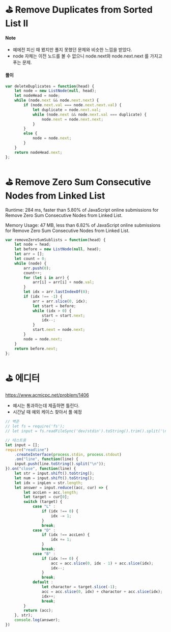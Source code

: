 # ⛳️ Remove Duplicates from Sorted List II

#### Note

- 예에전 피신 때 봤지만 풀지 못했던 문제와 비슷한 느낌을 받았다.
- node 자체는 이전 노드를 볼 수 없으니 node.next와 node.next.next 를 가지고 푸는 문제.

#### 풀이

```javascript
var deleteDuplicates = function(head) {
    let node = new ListNode(null, head);
    let nodeHead = node;
    while (node.next && node.next.next) {
        if (node.next.val === node.next.next.val) {
            let duplicate = node.next.val;
            while (node.next && node.next.val === duplicate) {
                node.next = node.next.next;
            }
        }
        else {
            node = node.next;
        }
    }
    return nodeHead.next;
};
```



# ⛳️ Remove Zero Sum Consecutive Nodes from Linked List

Runtime: 284 ms, faster than 5.80% of JavaScript online submissions for Remove Zero Sum Consecutive Nodes from Linked List.

Memory Usage: 47 MB, less than 6.82% of JavaScript online submissions for Remove Zero Sum Consecutive Nodes from Linked List.

```javascript
var removeZeroSumSublists = function(head) {
    let node = head;
    let before = new ListNode(null, head);
    let arr = [];
    let count = 0;
    while (node) {
        arr.push(0);
        count++;
        for (let i in arr) {
            arr[i] = arr[i] + node.val;
        }
        let idx = arr.lastIndexOf(0);
        if (idx !== -1) {
            arr = arr.slice(0, idx);
            let start = before;
            while (idx > 0) {
                start = start.next;
                idx--;
            }
            start.next = node.next;
        } 
        node = node.next;
    }
    return before.next;
};
```



# ⛳️ 에디터

https://www.acmicpc.net/problem/1406

- 예시는 통과하는데 제출하면 틀린다.
- 시간날 때 예외 케이스 찾아서 풀 예정

```javascript
// 백준
// let fs = require('fs');
// let input = fs.readFileSync('dev/stdin').toString().trim().split('\n');

// 테스트용
let input = [];
require("readline")
	.createInterface(process.stdin, process.stdout)
	.on("line", function(line) {
	input.push(line.toString().split("\n"));
}).on("close", function(line) {
	let str = input.shift().toString();
	let num = input.shift().toString();
	let idx = inpLen = str.length;
	let answer = input.reduce((acc, cur) => {
		let accLen = acc.length;
		let target = cur[0];
		switch (target) {
			case "L" :
				if (idx !== 0) {
					idx -= 1;
				}
				break;
			case "D" :
				if (idx !== accLen) {
					idx += 1;
				}
				break;
			case "B" :
				if (idx !== 0) {
					acc = acc.slice(0, idx - 1) + acc.slice(idx);
					idx--;
				}
				break;
			default :
				let charactor = target.slice(-1);
				acc = acc.slice(0, idx) + charactor + acc.slice(idx);
				idx++;
				break;
		}
		return (acc);
	}, str);
	console.log(answer);
})

```



